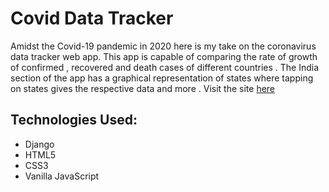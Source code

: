 # Covid Data Tracker

Amidst the Covid-19 pandemic in 2020 here is my take on the coronavirus data tracker web app. This app is capable of comparing the rate of growth of confirmed , recovered and death cases of different countries .
The India section of the app has a graphical representation of states where tapping on states gives the respective data and more .
Visit the site [here](http://covidtracker.pythonanywhere.com/) 

## Technologies Used:
+ Django
+ HTML5
+ CSS3
+ Vanilla JavaScript



